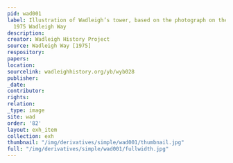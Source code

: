 ```yaml
---
pid: wad001
label: Illustration of Wadleigh’s tower, based on the photograph on the cover of the
  1975 Wadleigh Way
description:
creator: Wadleigh History Project
source: Wadleigh Way [1975]
respository:
papers:
location:
sourcelink: wadleighhistory.org/yb/wyb028
publisher:
_date:
contributor:
rights:
relation:
_type: image
site: wad
order: '82'
layout: exh_item
collection: exh
thumbnail: "/img/derivatives/simple/wad001/thumbnail.jpg"
full: "/img/derivatives/simple/wad001/fullwidth.jpg"
---
```

